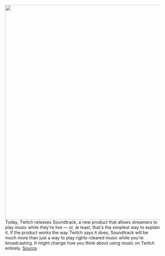 <img src='https://cdn.vox-cdn.com/thumbor/fcllOJyWVY35mujFcaS1f4NtwR8=/0x0:2040x1360/1200x800/filters:focal(857x517:1183x843)/cdn.vox-cdn.com/uploads/chorus_image/image/67559102/acastro_200901_1777_twitch_0003.0.0.jpg' width='700px' /><br/>
Today, Twitch releases Soundtrack, a new product that allows streamers to play music while they're live — or, at least, that's the simplest way to explain it. If the product works the way Twitch says it does, Soundtrack will be much more than just a way to play rights-cleared music while you're broadcasting. It might change how you think about using music on Twitch entirely.
<a href='https://www.theverge.com/2020/9/30/21495243/twitch-soundtrack-streaming-music-soundcloud-distrokid-facebook-gaming'> Source <a/>
